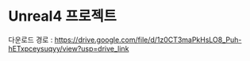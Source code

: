 # Unreal4 프로젝트

다운로드 경로 : https://drive.google.com/file/d/1z0CT3maPkHsLO8_Puh-hETxpceysuqyy/view?usp=drive_link
